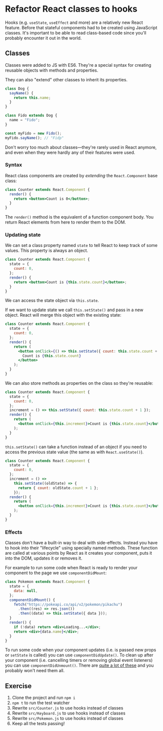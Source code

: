 # Refactor React classes to hooks

Hooks (e.g. `useState`, `useEffect` and more) are a relatively new React feature. Before that stateful components had to be created using JavaScript classes. It's important to be able to read class-based code since you'll probably encounter it out in the world.

## Classes

Classes were added to JS with ES6. They're a special syntax for creating reusable objects with methods and properties.

They can also "extend" other classes to inherit its properties.

```js
class Dog {
  sayName() {
    return this.name;
  }
}

class Fido extends Dog {
  name = "Fido";
}

const myFido = new Fido();
myFido.sayName(); // "Fidp"
```

Don't worry too much about classes—they're rarely used in React anymore, and even when they were hardly any of their features were used.

### Syntax

React class components are created by _extending_ the `React.Component` base class:

```jsx
class Counter extends React.Component {
  render() {
    return <button>Count is 0</button>;
  }
}
```

The `render()` method is the equivalent of a function component body. You return React elements from here to render them to the DOM.

### Updating state

We can set a class property named `state` to tell React to keep track of some values. This property is always an object.

```jsx
class Counter extends React.Component {
  state = {
    count: 0,
  };
  render() {
    return <button>Count is {this.state.count}</button>;
  }
}
```

We can access the state object via `this.state`.

If we want to update state we call `this.setState()` and pass in a new object. React will merge this object with the existing state:

```jsx
class Counter extends React.Component {
  state = {
    count: 0,
  };
  render() {
    return (
      <button onClick={() => this.setState({ count: this.state.count + 1 })}>
        Count is {this.state.count}
      </button>
    );
  }
}
```

We can also store methods as properties on the class so they're reusable:

```jsx
class Counter extends React.Component {
  state = {
    count: 0,
  };
  increment = () => this.setState({ count: this.state.count + 1 });
  render() {
    return (
      <button onClick={this.increment}>Count is {this.state.count}</button>
    );
  }
}
```

`this.setState()` can take a function instead of an object if you need to access the previous state value (the same as with `React.useState()`).

```jsx
class Counter extends React.Component {
  state = {
    count: 0,
  };
  increment = () =>
    this.setState((oldState) => {
      return { count: oldState.count + 1 };
    });
  render() {
    return (
      <button onClick={this.increment}>Count is {this.state.count}</button>
    );
  }
}
```

### Effects

Classes don't have a built-in way to deal with side-effects. Instead you have to hook into their "lifecycle" using specially named methods. These function are called at various points by React as it creates your component, puts it into the DOM, updates it or removes it.

For example to run some code when React is ready to render your component to the page we use `componentDidMount`:

```jsx
class Pokemon extends React.Component {
  state = {
    data: null,
  };
  componentDidMount() {
    fetch("https://pokeapi.co/api/v2/pokemon/pikachu")
      .then((res) => res.json())
      .then((data) => this.setState({ data }));
  }
  render() {
    if (!data) return <div>Loading...</div>;
    return <div>{data.name}</div>;
  }
}
```

To run some code when your component updates (i.e. is passed new props or `setState` is called) you can use `componentDidUpdate()`. To clean up after your component (i.e. cancelling timers or removing global event listeners) you can use `componentDidUnmount()`. There are [quite a lot of these](https://reactjs.org/docs/react-component.html#the-component-lifecycle) and you probably won't need them all.

## Exercise

1. Clone the project and run `npm i`
1. `npm t` to run the test watcher
1. Rewrite `src/Counter.js` to use hooks instead of classes
1. Rewrite `src/Keyboard.js` to use hooks instead of classes
1. Rewrite `src/Pokemon.js` to use hooks instead of classes
1. Keep all the tests passing!
